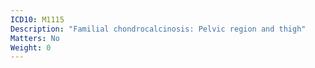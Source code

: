 ```yaml
---
ICD10: M1115
Description: "Familial chondrocalcinosis: Pelvic region and thigh"
Matters: No
Weight: 0
---
```



